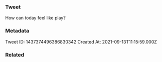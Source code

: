 ### Tweet
How can today feel like play?

### Metadata
Tweet ID: 1437374496386830342
Created At: 2021-09-13T11:15:59.000Z

### Related

